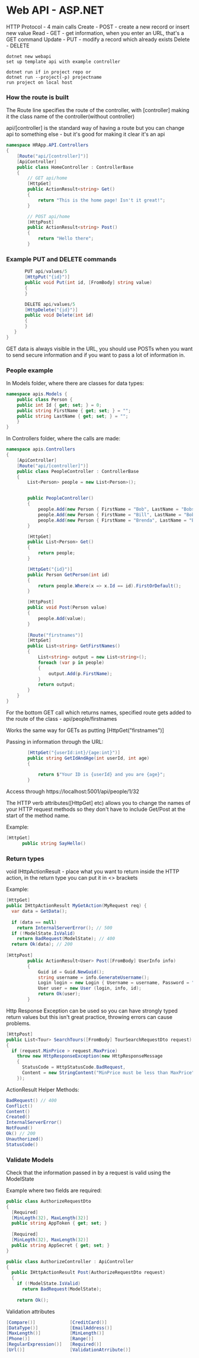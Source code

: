 # Web API - ASP.NET

HTTP Protocol - 4 main calls
Create - POST - create a new record or insert new value
Read - GET - get information, when you enter an URL, that's a GET command
Update - PUT - modify a record which already exists
Delete - DELETE

```
dotnet new webapi
set up template api with example controller

dotnet run if in project repo or
dotnet run --project(-p) projectname
run project on local host
```

### How the route is built

The Route line specifies the route of the controller, with [controller] making it the class name of the controller(without controller)

api/[controller] is the standard way of having a route but you can change api to something else - but it's good for making it clear it's an api

```c#
namespace HRApp.API.Controllers
{
    [Route("api/[controller]")]
    [ApiController]
    public class HomeController : ControllerBase
    {
        // GET api/home
        [HttpGet]
        public ActionResult<string> Get()
        {
            return "This is the home page! Isn't it great!";
        }

        // POST api/home
        [HttpPost]
        public ActionResult<string> Post()
        {
            return "Hello there";
        }
  ```
  
 ### Example PUT and DELETE commands
 ```cs
        PUT api/values/5
        [HttpPut("{id}")]
        public void Put(int id, [FromBody] string value)
        {
        }

        DELETE api/values/5
        [HttpDelete("{id}")]
        public void Delete(int id)
        {
        }
    }
}
```

GET data is always visible in the URL, you should use POSTs when you want to send secure information and if you want to pass a lot of information in.


### People example

In Models folder, where there are classes for data types:
```cs
namespace apis.Models {
    public class Person {
    public int Id { get; set; } = 0;
    public string FirstName { get; set; } = "";
    public string LastName { get; set; } = "";
    }
}
```

In Controllers folder, where the calls are made:
```cs
namespace apis.Controllers
{
    [ApiController]
    [Route("api/[controller]")]
    public class PeopleController : ControllerBase
    {
        List<Person> people = new List<Person>();


        public PeopleController()
        {
            people.Add(new Person { FirstName = "Bob", LastName = "Bobson", Id = 1 });
            people.Add(new Person { FirstName = "Bill", LastName = "Bobson", Id = 2 });
            people.Add(new Person { FirstName = "Brenda", LastName = "Bobson", Id = 3 });
        }

        [HttpGet]
        public List<Person> Get()
        {
            return people;
        }

        [HttpGet("{id}")]
        public Person GetPerson(int id)
        {
            return people.Where(x => x.Id == id).FirstOrDefault();
        }

        [HttpPost]
        public void Post(Person value)
        {
            people.Add(value);
        }
        
        [Route("firstnames")]
        [HttpGet]
        public List<string> GetFirstNames()
        {
            List<string> output = new List<string>();
            foreach (var p in people)
            {
                output.Add(p.FirstName);
            }
            return output;
        }
    }
}
```

For the bottom GET call which returns names, specified route gets added to the route of the class - api/people/firstnames

Works the same way for GETs as putting [HttpGet("firstnames")]

Passing in information through the URL:

```cs
        [HttpGet("{userId:int}/{age:int}")]
        public string GetIdAndAge(int userId, int age)
        {
            
            return $"Your ID is {userId} and you are {age}";
        }
```
Access through https://localhost:5001/api/people/1/32


The HTTP verb attributes([HttpGet] etc) allows you to change the names of your HTTP request methods so they don't have to include Get/Post at the start of the method name.

Example:
```cs
[HttpGet]
      public string SayHello()
```

### Return types

void
IHttpActionResult - place what you want to return inside the HTTP action, in the return type you can put it in <> brackets

Example:
```cs
[HttpGet]
public IHttpActionResult MyGetAction(MyRequest req) {
  var data = GetData();
  
  if (data == null)
    return InternalServerError(); // 500
  if (!ModelState.IsValid)
    return BadRequest(ModelState); // 400
  return Ok(data); // 200
  
[HttpPost]
        public ActionResult<User> Post([FromBody] UserInfo info)
        {
            Guid id = Guid.NewGuid();
            string username = info.GenerateUsername();
            Login login = new Login { Username = username, Password = "ABC" };
            User user = new User (login, info, id);
            return Ok(user);
        }
```
Http Response Exception can be used so you can have strongly typed return values but this isn't great practice, throwing errors can cause problems. 

```cs
[HttpPost]
public List<Tour> SearchTours([FromBody] TourSearchRequestDto request)
{
  if (request.MinPrice > request.MaxPrice)
    throw new HttpResponseException(new HttpResponseMessage
    {
      StatusCode = HttpStatusCode.BadRequest,
      Content = new StringContent("MinPrice must be less than MaxPrice")
    });
```

ActionResult Helper Methods:
```cs
BadRequest() // 400
Conflict()
Content()
Created()
InternalServerError()
NotFound()
Ok() // 200
Unauthorized()
StatusCode()
```

### Validate Models

Check that the information passed in by a request is valid using the ModelState

Example where two fields are required:
```cs
public class AuthorizeRequestDto
{
  [Required]
  [MinLegth(32), MaxLength(32)]
  public string AppToken { get; set; }
  
  [Required]
  [MinLegth(32), MaxLength(32)]
  public string AppSecret { get; set; }
}

public class AuthorizeController : ApiController
{
  public IHttpActionResult Post(AuthorizeRequestDto request)
  {
    if (!ModelState.IsValid)
      return BadRequest(ModelState);
      
    return Ok();
```
Validation attributes
```cs
[Compare()]             [CreditCard()]
[DataType()]            [EmailAddress()]
[MaxLength()]           [MinLength()]
[Phone()]               [Range()]
[RegularExpression()]   [Required()]
[Url()]                 [ValidationAtrribute()]
```
